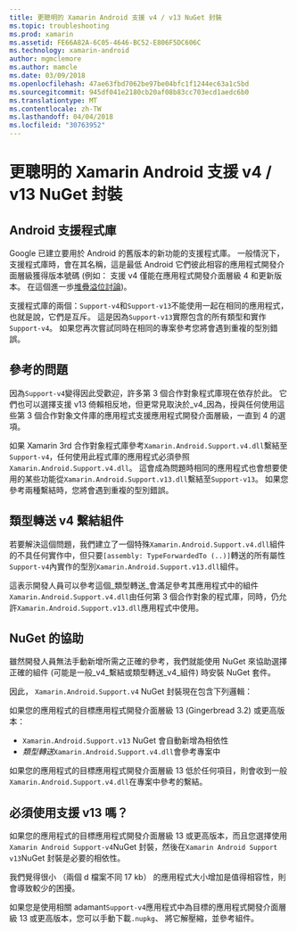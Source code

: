 ```yaml
---
title: 更聰明的 Xamarin Android 支援 v4 / v13 NuGet 封裝
ms.topic: troubleshooting
ms.prod: xamarin
ms.assetid: FE66A82A-6C05-4646-BC52-E806F5DC606C
ms.technology: xamarin-android
author: mgmclemore
ms.author: mamcle
ms.date: 03/09/2018
ms.openlocfilehash: 47ae63fbd7062be97be04bfc1f1244ec63a1c5bd
ms.sourcegitcommit: 945df041e2180cb20af08b83cc703ecd1aedc6b0
ms.translationtype: MT
ms.contentlocale: zh-TW
ms.lasthandoff: 04/04/2018
ms.locfileid: "30763952"
---
```

# <a name="smarter-xamarin-android-support-v4--v13-nuget-packages"></a>更聰明的 Xamarin Android 支援 v4 / v13 NuGet 封裝

## <a name="about-the-android-support-libraries"></a>Android 支援程式庫

Google 已建立要用於 Android 的舊版本的新功能的支援程式庫。 一般情況下，支援程式庫時，會在其名稱，這是最低 Android 它們彼此相容的應用程式開發介面層級獲得版本號碼 (例如： 支援 v4 僅能在應用程式開發介面層級 4 和更新版本。 在這個進一歩[堆疊溢位討論](http://stackoverflow.com/questions/9926403/android-support-package-compatibility-library-use-v4-or-v13))。 

支援程式庫的兩個：`Support-v4`和`Support-v13`不能使用一起在相同的應用程式，也就是說，它們是互斥。 這是因為`Support-v13`實際包含的所有類型和實作`Support-v4`。 如果您再次嘗試同時在相同的專案參考您將會遇到重複的型別錯誤。

## <a name="problems-with-referencing"></a>參考的問題

因為`Support-v4`變得因此受歡迎，許多第 3 個合作對象程式庫現在依存於此。 它們也可以選擇支援 v13 倚賴相反地，但更常見取決於_v4_因為，授與任何使用這些第 3 個合作對象文件庫的應用程式支援應用程式開發介面層級，一直到 4 的選項。

如果 Xamarin 3rd 合作對象程式庫參考`Xamarin.Android.Support.v4.dll`繫結至`Support-v4`，任何使用此程式庫的應用程式必須參照`Xamarin.Android.Support.v4.dll`。 這會成為問題時相同的應用程式也會想要使用的某些功能從`Xamarin.Android.Support.v13.dll`繫結至`Support-v13`。 如果您參考兩種繫結時，您將會遇到重複的型別錯誤。

## <a name="type-forwarded-v4-binding-assembly"></a>類型轉送 v4 繫結組件

若要解決這個問題，我們建立了一個特殊`Xamarin.Android.Support.v4.dll`組件的不具任何實作中，但只要`[assembly: TypeForwardedTo (..)]`轉送的所有屬性`Support-v4`內實作的型別`Xamarin.Android.Support.v13.dll`組件。

這表示開發人員可以參考這個_類型轉送_會滿足參考其應用程式中的組件`Xamarin.Android.Support.v4.dll`由任何第 3 個合作對象的程式庫，同時，仍允許`Xamarin.Android.Support.v13.dll`應用程式中使用。

## <a name="nuget-assistance"></a>NuGet 的協助

雖然開發人員無法手動新增所需之正確的參考，我們就能使用 NuGet 來協助選擇正確的組件 (可能是一般_v4_繫結或類型轉送_v4_組件) 時安裝 NuGet 套件。

因此， `Xamarin.Android.Support.v4` NuGet 封裝現在包含下列邏輯：

如果您的應用程式的目標應用程式開發介面層級 13 (Gingerbread 3.2) 或更高版本：

*   `Xamarin.Android.Support.v13` NuGet 會自動新增為相依性
*   _類型轉送_`Xamarin.Android.Support.v4.dll`會參考專案中

如果您的應用程式的目標應用程式開發介面層級 13 低於任何項目，則會收到一般`Xamarin.Android.Support.v4.dll`在專案中參考的繫結。

## <a name="do-i-have-to-use-support-v13"></a>必須使用支援 v13 嗎？

如果您的應用程式的目標應用程式開發介面層級 13 或更高版本，而且您選擇使用`Xamarin Android Support-v4`NuGet 封裝，然後在`Xamarin Android Support v13`NuGet 封裝是必要的相依性。

我們覺得很小 （兩個 d 檔案不同 17 kb） 的應用程式大小增加是值得相容性，則會導致較少的困擾。

如果您是使用相關 adamant`Support-v4`應用程式中為目標的應用程式開發介面層級 13 或更高版本，您可以手動下載`.nupkg`、 將它解壓縮，並參考組件。
